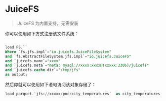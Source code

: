 # JuiceFS 

> JuiceFS 为内置支持，无需安装

你可以使用如下方式注册该文件系统：

```sql

load FS.``
Where `fs.jfs.impl`="io.juicefs.JuiceFileSystem"
and `fs.AbstractFileSystem.jfs.impl`="io.juicefs.JuiceFS"
and `juicefs.name`="xxxx"
and `juicefs.meta`="meta: mysql://xxxx:xxxx@(xxxxx:3306)/juicefs"
and `juicefs.cache-dir`="/tmp/jfs"
as output;

```

然后你就可以使用如下语句访问该对象存储了：

```sql
load parquet.`jfs://xxxxx/poc/city_temperatures`  as city_temperatures;
```